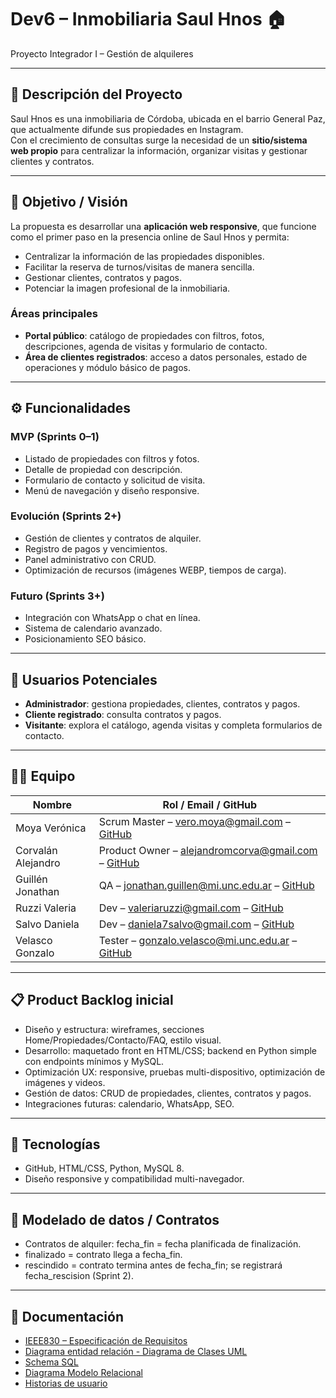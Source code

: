 # Dev6 – Inmobiliaria Saul Hnos 🏠  
Proyecto Integrador I – Gestión de alquileres

---

## 📌 Descripción del Proyecto
Saul Hnos es una inmobiliaria de Córdoba, ubicada en el barrio General Paz, que actualmente difunde sus propiedades en Instagram.  
Con el crecimiento de consultas surge la necesidad de un **sitio/sistema web propio** para centralizar la información, organizar visitas y gestionar clientes y contratos.

---

## 🎯 Objetivo / Visión
La propuesta es desarrollar una **aplicación web responsive**, que funcione como el primer paso en la presencia online de Saul Hnos y permita:  
- Centralizar la información de las propiedades disponibles.  
- Facilitar la reserva de turnos/visitas de manera sencilla.  
- Gestionar clientes, contratos y pagos.  
- Potenciar la imagen profesional de la inmobiliaria.  

### Áreas principales
- **Portal público**: catálogo de propiedades con filtros, fotos, descripciones, agenda de visitas y formulario de contacto.
- **Área de clientes registrados**: acceso a datos personales, estado de operaciones y módulo básico de pagos.

---

## ⚙️ Funcionalidades

### MVP (Sprints 0–1)
- Listado de propiedades con filtros y fotos.  
- Detalle de propiedad con descripción.  
- Formulario de contacto y solicitud de visita.  
- Menú de navegación y diseño responsive.

### Evolución (Sprints 2+)
- Gestión de clientes y contratos de alquiler.  
- Registro de pagos y vencimientos.  
- Panel administrativo con CRUD.  
- Optimización de recursos (imágenes WEBP, tiempos de carga).

### Futuro (Sprints 3+)
- Integración con WhatsApp o chat en línea.  
- Sistema de calendario avanzado.  
- Posicionamiento SEO básico.

---

## 👥 Usuarios Potenciales
- **Administrador**: gestiona propiedades, clientes, contratos y pagos.  
- **Cliente registrado**: consulta contratos y pagos.  
- **Visitante**: explora el catálogo, agenda visitas y completa formularios de contacto.

---

## 👨‍💻 Equipo

| Nombre                       | Rol / Email / GitHub |
|-------------------------------|--------------------|
| Moya Verónica                 | Scrum Master – vero.moya@gmail.com – [GitHub](https://github.com/Veromoya95) |
| Corvalán Alejandro            | Product Owner – alejandromcorva@gmail.com – [GitHub](https://github.com/Corval-LC) |
| Guillén Jonathan              | QA – jonathan.guillen@mi.unc.edu.ar – [GitHub](https://github.com/JG-UNC) |
| Ruzzi Valeria                 | Dev – valeriaruzzi@gmail.com – [GitHub](https://github.com/valer05) |
| Salvo Daniela                 | Dev – daniela7salvo@gmail.com – [GitHub](https://github.com/DanipSal) |
| Velasco Gonzalo               | Tester – gonzalo.velasco@mi.unc.edu.ar – [GitHub](https://github.com/g0niii) |

---

## 📋 Product Backlog inicial
- Diseño y estructura: wireframes, secciones Home/Propiedades/Contacto/FAQ, estilo visual.  
- Desarrollo: maquetado front en HTML/CSS; backend en Python simple con endpoints mínimos y MySQL.  
- Optimización UX: responsive, pruebas multi-dispositivo, optimización de imágenes y videos.  
- Gestión de datos: CRUD de propiedades, clientes, contratos y pagos.  
- Integraciones futuras: calendario, WhatsApp, SEO.

---

## 🧱 Tecnologías
- GitHub, HTML/CSS, Python, MySQL 8.  
- Diseño responsive y compatibilidad multi-navegador.

---

## 🎲 Modelado de datos / Contratos
- Contratos de alquiler: fecha_fin = fecha planificada de finalización.  
- finalizado = contrato llega a fecha_fin.  
- rescindido = contrato termina antes de fecha_fin; se registrará fecha_rescision (Sprint 2).

---

## 📂 Documentación
- [IEEE830 – Especificación de Requisitos](./docs/IEEE830.pdf)  
- [Diagrama entidad relación - Diagrama de Clases UML](./docs/DER%20y%20Diagrama%20de%20clase.pdf)  
- [Schema SQL](docs/schema.sql)
- [Diagrama Modelo Relacional](https://github.com/Proyecto-DFNVV/Dev6/blob/main/docs/Diagrama%20Modelo%20Relacional.png)
- [Historias de usuario](https://docs.google.com/spreadsheets/d/1Kp1DKsy8N1ubMoLdLvDve8G5GEpLTiSvWCnp-JkGc40/edit?pli=1&gid=1099442861#gid=1099442861)



